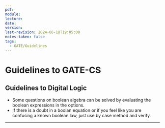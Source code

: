 ```yaml
---
pdf: 
module: 
lecture: 
date: 
version: 
last-revision: 2024-06-18T19:05:00
notes-taken: false
tags:
  - GATE/Guidelines
---
```

# Guidelines to GATE-CS

## Guidelines to Digital Logic

- Some questions on boolean algebra can be solved by evaluating the boolean expressions in the options.
- If there is a doubt in a boolan equation or if you feel like you are confusing a known boolean law, just use by case method and verify.


---
